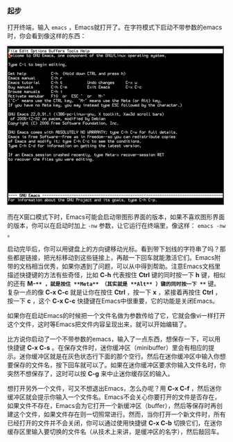 ### 起步

打开终端，输入 `emacs` ，Emacs就打开了。在字符模式下启动不带参数的emacs时，你会看到像这样的东西：

![emacs在终端里的启动界面](./img/emacs_startup.jpg)

而在X窗口模式下时，Emacs可能会启动带图形界面的版本，如果不喜欢图形界面的版本，你可以在启动时加上 `-nw` 参数，让它运行在终端里，像这样： `emacs -nw` 。

启动完毕后，你可以用键盘上的方向键移动光标。看到带下划线的字符串了吗？那些都是链接，把光标移动到这些链接上，再敲一下回车就能激活它们。Emacs附带的文档相当优秀，如果你遇到了问题，可以从中得到帮助。注意Emacs文档里描述快捷键的方法有些奇怪，比如 **C-h** 代表按住 **Ctrl** 键的同时按一下 **h** 键，相似的还有 **M-`** ，就是按住 **Meta** （其实就是 **Alt** ）键的同时按一下 **`** 键。复杂一点的像 **C-x C-c** 就是让你在按住 **Ctrl** ，按一下 **x** ，紧接着再按住 **Ctrl** ，按一下 **c** ，这个 **C-x C-c** 快捷键在Emacs中很重要，它的功能是关闭Emacs。

如果你在启动Emacs的时候把一个文件名做为参数传给了它，它就会像vi一样打开这个文件，这时等Emacs把文件内容呈现出来，就可以开始编辑了。

比方说你启动了一个不带参数的emacs，输入了一点东西，想保存一下，可以用快捷键 **C-x C-s** 。在保存文件时，迷你缓冲区（minibuffer）里会有相应的提示。迷你缓冲区就是在灰色状态行下面的那个空行。然后在迷你缓冲区中输入你想要保存的文件名，按下回车就可以了。如果在迷你缓冲区要求你输入文件名时，你突然不想保存了，这时可以按 **C-g** 来中止迷你缓存区的输入。

想打开另外一个文件，可又不想退出Emacs，怎么办呢？用 **C-x C-f** ，然后迷你缓冲区就会提示你输入一个文件名。Emacs不会关心你要打开的文件是否存在，如果文件不存在，Emacs会为它打开一个新缓冲区（buffer），然后等保存时再创建这个文件，如果文件存在则一切照常进行。然而，当你打开一个新文件时，所有已经打开的文件并不会关闭，你可以通过使用快捷键 **C-x C-b** 切换它们，在迷你缓存区里输入要切换的文件名（从技术上来讲，是缓冲区的名字），然后敲回车。

